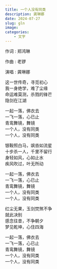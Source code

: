 ```yaml
---
title: 一个人没有同类
description: 龚琳娜
date: 2024-07-27
slug: gln
image: 
categories:
    - 文字
---
```


作词 : 郑鸿琳

作曲 : 老锣

演唱 : 龚琳娜

这一世传奇，寻觅初心  
我一身绝学，难了尘缘  
命运难莫测，杀戮的锋芒  
隐剑在江湖

一起一落，佛衣去<br>
一飞一落，心已止<br>
青鸾舞镜，舞镜<br>
一个人，没有同类<br>
一个人，没有同类<br>

银鞍照白马，飒沓如流星<br>
十步杀一人，千里不留行<br>
身轻如风，心如止水<br>
疾风吹过，叶无所动<br>

一起一落，佛衣去<br>
一飞一落，心已止<br>
青鸾舞镜，舞镜<br>
一个人，没有同类<br>
一个人，没有同类<br>

红尘无果，玉剑焚煞不争<br>
就此决别<br>
感念往昔，不争朝夕<br>
梦见乾坤，心住四海<br>

一起一落，佛衣去<br>
一飞一落，心已止<br>
青鸾舞镜，舞镜<br>
一个人，没有同类<br>
一个人，没有同类<br>